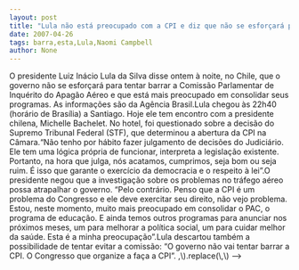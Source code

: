 ```yaml
---
layout: post
title: "Lula não está preocupado com a CPI e diz que não se esforçará para barrá-la"
date: 2007-04-26
tags: barra,esta,Lula,Naomi Campbell
author: None
---
```

O presidente Luiz Inácio Lula da Silva disse ontem à noite, no Chile, que&nbsp;o governo não se esforçará para tentar barrar a Comissão Parlamentar de Inquérito do Apagão Aéreo e que está mais preocupado em consolidar seus programas. As informações são da Agência Brasil.Lula chegou às 22h40 (horário de Brasília) a Santiago. Hoje ele tem encontro com a&nbsp;presidente chilena, Michelle Bachelet. No hotel, foi questionado sobre a decisão do Supremo Tribunal Federal (STF), que determinou a abertura da&nbsp;CPI na Câmara.“Não tenho por hábito fazer julgamento de decisões do Judiciário. Ele tem uma lógica própria de funcionar, interpreta a legislação existente. Portanto, na hora que julga, nós acatamos, cumprimos, seja bom ou seja ruim. É isso que garante o exercício da democracia e o respeito à lei”.O presidente negou que a investigação sobre os problemas no tráfego aéreo possa atrapalhar o governo. “Pelo contrário. Penso que a CPI é um problema do Congresso e ele deve exercitar seu direito, não vejo problema. Estou, neste momento, muito mais preocupado em consolidar o PAC, o programa de educação.&nbsp;E ainda temos outros programas para anunciar nos próximos meses, um para melhorar a política social, um para cuidar melhor da saúde. Esta é a minha preocupação”.Lula descartou também a possibilidade de tentar evitar a comissão: “O governo não vai tentar barrar a CPI. O Congresso que organize a faça a CPI”. \,\\\).replace(\\,\\\) --> 